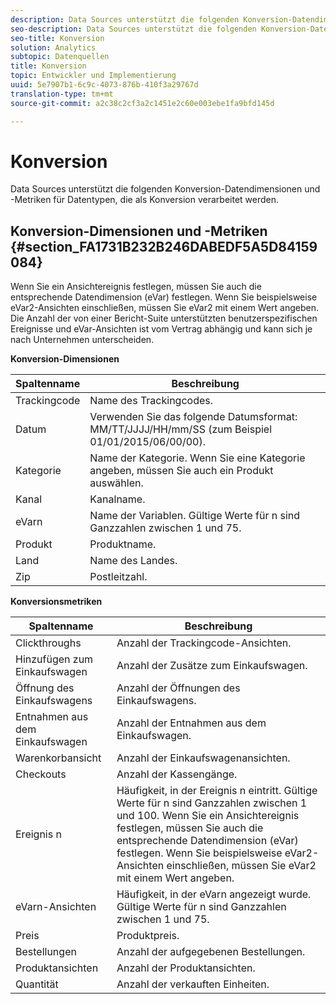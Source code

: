 ```yaml
---
description: Data Sources unterstützt die folgenden Konversion-Datendimensionen und -Metriken für Datentypen, die als Konversion verarbeitet werden.
seo-description: Data Sources unterstützt die folgenden Konversion-Datendimensionen und -Metriken für Datentypen, die als Konversion verarbeitet werden.
seo-title: Konversion
solution: Analytics
subtopic: Datenquellen
title: Konversion
topic: Entwickler und Implementierung
uuid: 5e7907b1-6c9c-4073-876b-410f3a29767d
translation-type: tm+mt
source-git-commit: a2c38c2cf3a2c1451e2c60e003ebe1fa9bfd145d

---
```



# Konversion

Data Sources unterstützt die folgenden Konversion-Datendimensionen und -Metriken für Datentypen, die als Konversion verarbeitet werden.

## Konversion-Dimensionen und -Metriken {#section_FA1731B232B246DABEDF5A5D84159084}

Wenn Sie ein Ansichtereignis festlegen, müssen Sie auch die entsprechende Datendimension (eVar) festlegen. Wenn Sie beispielsweise eVar2-Ansichten einschließen, müssen Sie eVar2 mit einem Wert angeben. Die Anzahl der von einer Bericht-Suite unterstützten benutzerspezifischen Ereignisse und eVar-Ansichten ist vom Vertrag abhängig und kann sich je nach Unternehmen unterscheiden.

<p class="head"> <b>Konversion-Dimensionen</b> </p>

| Spaltenname | Beschreibung |
|--- |--- |
| Trackingcode | Name des Trackingcodes. |
| Datum | Verwenden Sie das folgende Datumsformat: MM/TT/JJJJ/HH/mm/SS (zum Beispiel 01/01/2015/06/00/00). |
| Kategorie | Name der Kategorie.  Wenn Sie eine Kategorie angeben, müssen Sie auch ein Produkt auswählen. |
| Kanal | Kanalname. |
| eVarn | Name der Variablen. Gültige Werte für n sind Ganzzahlen zwischen 1 und 75. |
| Produkt | Produktname. |
| Land | Name des Landes. |
| Zip | Postleitzahl. |

<p class="head"> <b>Konversionsmetriken</b> </p>

| Spaltenname | Beschreibung |
|--- |--- |
| Clickthroughs | Anzahl der Trackingcode-Ansichten. |
| Hinzufügen zum Einkaufswagen | Anzahl der Zusätze zum Einkaufswagen. |
| Öffnung des Einkaufswagens | Anzahl der Öffnungen des Einkaufswagens. |
| Entnahmen aus dem Einkaufswagen | Anzahl der Entnahmen aus dem Einkaufswagen. |
| Warenkorbansicht | Anzahl der Einkaufswagenansichten. |
| Checkouts | Anzahl der Kassengänge. |
| Ereignis n | Häufigkeit, in der Ereignis n eintritt. Gültige Werte für n sind Ganzzahlen zwischen 1 und 100.  Wenn Sie ein Ansichtereignis festlegen, müssen Sie auch die entsprechende Datendimension (eVar) festlegen. Wenn Sie beispielsweise eVar2-Ansichten einschließen, müssen Sie eVar2 mit einem Wert angeben. |
| eVarn-Ansichten | Häufigkeit, in der eVarn angezeigt wurde. Gültige Werte für n sind Ganzzahlen zwischen 1 und 75. |
| Preis | Produktpreis. |
| Bestellungen | Anzahl der aufgegebenen Bestellungen. |
| Produktansichten | Anzahl der Produktansichten. |
| Quantität | Anzahl der verkauften Einheiten. |